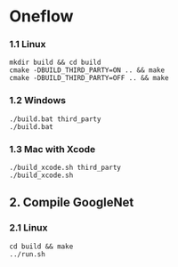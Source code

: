 # Oneflow

### 1.1 Linux 

```
mkdir build && cd build
cmake -DBUILD_THIRD_PARTY=ON .. && make
cmake -DBUILD_THIRD_PARTY=OFF .. && make
```

### 1.2 Windows

```
./build.bat third_party
./build.bat
```

### 1.3 Mac with Xcode

```
./build_xcode.sh third_party
./build_xcode.sh
```

## 2. Compile GoogleNet

### 2.1 Linux

```
cd build && make
../run.sh
```
